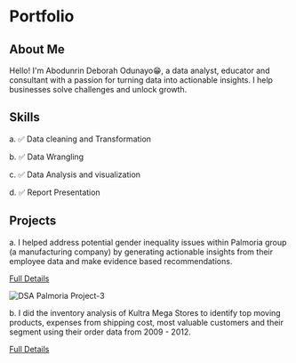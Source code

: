 # Portfolio
<!--Section 1: Introduce your self-->
## About Me

Hello! I'm Abodunrin Deborah Odunayo😁, a data analyst, educator and consultant with a passion for turning data into actionable insights. I help businesses solve challenges and unlock growth.

<!--Mention your top/relevant skills here- core and soft skills-->
## Skills
a. ✅ Data cleaning and Transformation

b. ✅ Data Wrangling

c. ✅ Data Analysis and visualization

d. ✅ Report Presentation


## Projects
a. I helped address potential gender inequality issues within Palmoria group (a manufacturing company) by generating actionable insights from their employee data and make evidence based recommendations.

[Full Details](https://github.com/Empress-1stlady/Palmoria-Gender-Analysis)

![DSA Palmoria Project-3](https://github.com/user-attachments/assets/b1e0c007-a5a1-4e8a-bc12-248fa518bf27)

b. I did the inventory analysis of Kultra Mega Stores to identify top moving products, expenses from shipping cost, most valuable customers and their segment using their order data from 2009 - 2012.

[Full Details](https://github.com/Empress-1stlady/Kultra-Mega-Stores-Inventory)
